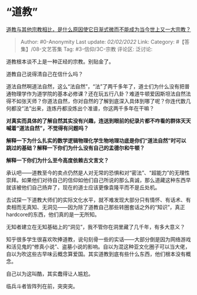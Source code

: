 # “道教”
[道教与其他宗教相比，是什么原因使它日渐式微而不能成为当今世上又一大宗教？](https://www.zhihu.com/question/20069080/answer/646423000)

> Author: #0-Anonymity
> Last update: *02/02/2022*
> Link:
> Category: #【答集】/08-文艺答集
> Tag: #3-信仰/3C-宗教
> 评论区:
> 泛讨论:

道教根本谈不上是一种正经的宗教。别贴金了。

道教自己说得清自己在信什么吗？

道法自然啊道法自然，这么“法自然”，“法”了两千多年了，道士们为什么没有把普通物理学作为道学院的基本必修课？还在玩五行八卦？难道牛顿爱因斯坦法自然法得不如张天师？你道法自然，你对自然的了解到底深入具体到哪了呢？你连代数几何都没“法”出来，连炼丹都没炼出个准谱，你这两千多年在干嘛？

**对真实而具体的了解自然其实没有兴趣，连送到眼前的纪录片都不咋看的群体天天喊着“道法自然”，不觉得有问题吗？**

**解释一下为什么扎实的数学逻辑物理化学生物地理功底是你们“道法自然”时可以跳过的基础？解释一下你们为什么没有自己的孟德尔和牛顿？**

**解释一下你们为什么至今高度依赖古文言文？**

承认吧——道教至今的卖点仍然是人对无常的恐惧和对“密法”、“超能力”的无理性崇拜。如果他们对待自己的信仰如他们自己所说的那么真诚，那么道藏这种东西早就该被他们自己扬弃了，现在的道士应该更像袁隆平而不是丘处机。

去试探一下道教大师们的实际文化水平，就不难发现大部分只有情怀、有话术、有卖相而无真知、无洞见——因为除了道教自己那些转圈套话之外的“知识”，真正hardcore的东西，他们真的是一无所知。

无知者建立在无知基础上的“洞见”，我不管你在洞里藏了几千年，有多大意义？

知乎很多学生很喜欢吹捧道教，说句刻骨一些的实话——大部分倒是因为网络游戏和活见鬼的“修真小说”、盗墓小说的影响。自以为混这种亚文化圈子可以当大佬，自以为吹这些古早味云概念算爱国。其实道教到底有些什么东西，他们根本没有概念。

自己以为这叫酷，其实蠢得让人尴尬。

临兵斗者皆阵列在前，突突突。
